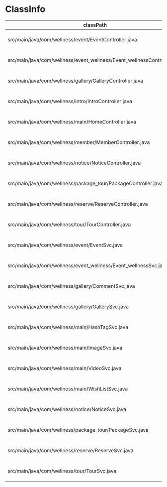 # ClassInfo

| classPath                                                               | insertTime          |
| ----------------------------------------------------------------------- | ------------------- |
| src/main/java/com/wellness/event/EventController.java                   | 2022-11-08 23:55:42 |
| src/main/java/com/wellness/event_wellness/Event_wellnessController.java | 2022-11-08 23:55:42 |
| src/main/java/com/wellness/gallery/GalleryController.java               | 2022-11-08 23:55:43 |
| src/main/java/com/wellness/intro/IntroController.java                   | 2022-11-08 23:55:43 |
| src/main/java/com/wellness/main/HomeController.java                     | 2022-11-08 23:55:43 |
| src/main/java/com/wellness/member/MemberController.java                 | 2022-11-08 23:55:44 |
| src/main/java/com/wellness/notice/NoticeController.java                 | 2022-11-08 23:55:44 |
| src/main/java/com/wellness/package_tour/PackageController.java          | 2022-11-08 23:55:45 |
| src/main/java/com/wellness/reserve/ReserveController.java               | 2022-11-08 23:55:45 |
| src/main/java/com/wellness/tour/TourController.java                     | 2022-11-08 23:55:47 |
| src/main/java/com/wellness/event/EventSvc.java                          | 2022-11-08 23:55:47 |
| src/main/java/com/wellness/event_wellness/Event_wellnessSvc.java        | 2022-11-08 23:55:47 |
| src/main/java/com/wellness/gallery/CommentSvc.java                      | 2022-11-08 23:55:47 |
| src/main/java/com/wellness/gallery/GallerySvc.java                      | 2022-11-08 23:55:47 |
| src/main/java/com/wellness/main/HashTagSvc.java                         | 2022-11-08 23:55:47 |
| src/main/java/com/wellness/main/ImageSvc.java                           | 2022-11-08 23:55:47 |
| src/main/java/com/wellness/main/VideoSvc.java                           | 2022-11-08 23:55:47 |
| src/main/java/com/wellness/main/WishListSvc.java                        | 2022-11-08 23:55:47 |
| src/main/java/com/wellness/notice/NoticeSvc.java                        | 2022-11-08 23:55:47 |
| src/main/java/com/wellness/package_tour/PackageSvc.java                 | 2022-11-08 23:55:47 |
| src/main/java/com/wellness/reserve/ReserveSvc.java                      | 2022-11-08 23:55:48 |
| src/main/java/com/wellness/tour/TourSvc.java                            | 2022-11-08 23:55:48 |
